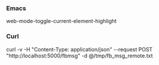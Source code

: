 ### Emacs
web-mode-toggle-current-element-highlight

### Curl
curl -v -H "Content-Type: application/json" --request POST "http://localhost:5000/fbmsg" -d @/tmp/fb_msg_remote.txt
